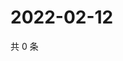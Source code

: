 # 2022-02-12

共 0 条

<!-- BEGIN WEIBO -->
<!-- 最后更新时间 Sat Feb 12 2022 00:18:39 GMT+0800 (China Standard Time) -->

<!-- END WEIBO -->
